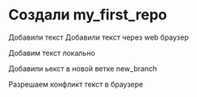 # Создали my_first_repo

Добавили текст
 Добавили текст через web браузер

 Добавим текст локально 

 Добавили ьекст в новой ветке new_branch

 Разрешаем конфликт текст в браузере

 
